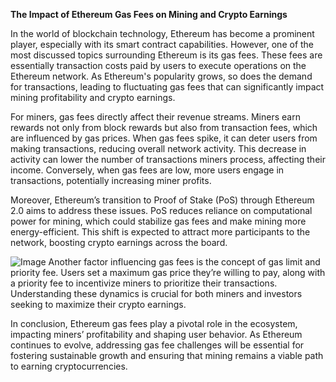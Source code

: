 **The Impact of Ethereum Gas Fees on Mining and Crypto Earnings**

In the world of blockchain technology, Ethereum has become a prominent player, especially with its smart contract capabilities. However, one of the most discussed topics surrounding Ethereum is its gas fees. These fees are essentially transaction costs paid by users to execute operations on the Ethereum network. As Ethereum's popularity grows, so does the demand for transactions, leading to fluctuating gas fees that can significantly impact mining profitability and crypto earnings.

For miners, gas fees directly affect their revenue streams. Miners earn rewards not only from block rewards but also from transaction fees, which are influenced by gas prices. When gas fees spike, it can deter users from making transactions, reducing overall network activity. This decrease in activity can lower the number of transactions miners process, affecting their income. Conversely, when gas fees are low, more users engage in transactions, potentially increasing miner profits.

Moreover, Ethereum’s transition to Proof of Stake (PoS) through Ethereum 2.0 aims to address these issues. PoS reduces reliance on computational power for mining, which could stabilize gas fees and make mining more energy-efficient. This shift is expected to attract more participants to the network, boosting crypto earnings across the board.


![Image](https://github.com/user-attachments/assets/31692037-0104-4703-abd1-696b6a7dd41b)
Another factor influencing gas fees is the concept of gas limit and priority fee. Users set a maximum gas price they’re willing to pay, along with a priority fee to incentivize miners to prioritize their transactions. Understanding these dynamics is crucial for both miners and investors seeking to maximize their crypto earnings.

In conclusion, Ethereum gas fees play a pivotal role in the ecosystem, impacting miners’ profitability and shaping user behavior. As Ethereum continues to evolve, addressing gas fee challenges will be essential for fostering sustainable growth and ensuring that mining remains a viable path to earning cryptocurrencies.